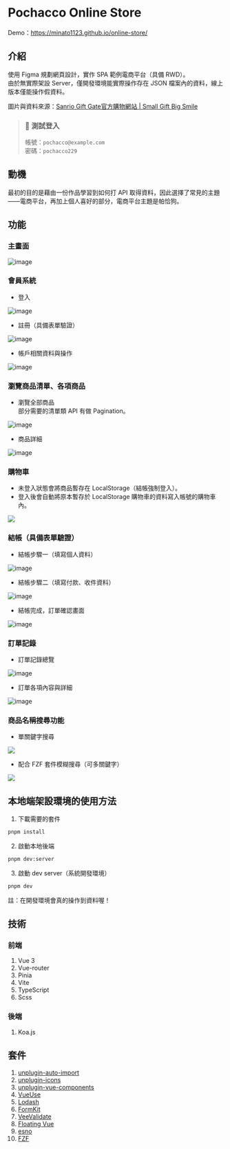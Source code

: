 # Pochacco Online Store
Demo：https://minato1123.github.io/online-store/
## 介紹
使用 Figma 規劃網頁設計，實作 SPA 範例電商平台（具備 RWD）。<br>
由於無實際架設 Server，僅開發環境能實際操作存在 JSON 檔案內的資料，線上版本僅能操作假資料。<br>

圖片與資料來源：[Sanrio Gift Gate官方購物網站 | Small Gift Big Smile](https://www.sanriogiftgate.com.tw/)

> ### 🧪 測試登入<br>
> 帳號：`pochacco@example.com`<br>
> 密碼：`pochacco229`

## 動機
最初的目的是藉由一份作品學習到如何打 API 取得資料，因此選擇了常見的主題——電商平台，再加上個人喜好的部分，電商平台主題是帕恰狗。

## 功能
### 主畫面
![image](https://user-images.githubusercontent.com/71639540/223124664-f60113f3-a20d-474b-a86d-c2edb75fc634.png)
### 會員系統
* 登入

![image](https://user-images.githubusercontent.com/71639540/223124807-9ffa20f1-a51b-4b57-bb5e-739a4e73f9b3.png)
* 註冊（具備表單驗證）

![image](https://user-images.githubusercontent.com/71639540/223124924-319ec190-a265-48b4-a7ab-dc83dc6fe557.png)
* 帳戶相關資料與操作

![image](https://user-images.githubusercontent.com/71639540/223124974-26e0abb0-0b5f-45f7-b79c-4d74cd0305d5.png)

### 瀏覽商品清單、各項商品
* 瀏覽全部商品<br>
部分需要的清單類 API 有做 Pagination。

![image](https://user-images.githubusercontent.com/71639540/223125320-7609c99c-5eca-4c08-a417-8d3da66f868f.png)

* 商品詳細

![image](https://i.imgur.com/wE8pSFD.png)

### 購物車
* 未登入狀態會將商品暫存在 LocalStorage（結帳強制登入）。
* 登入後會自動將原本暫存於 LocalStorage 購物車的資料寫入帳號的購物車內。

![](https://i.imgur.com/ro91Zed.png)

### 結帳（具備表單驗證）
* 結帳步驟一（填寫個人資料）

![image](https://user-images.githubusercontent.com/71639540/223125768-b7baec7a-ff5f-49a4-9e0f-908c23c9e004.png)

* 結帳步驟二（填寫付款、收件資料）

![image](https://user-images.githubusercontent.com/71639540/223125737-072aa5ae-6cd4-4f4d-a1d5-24625b991317.png)

* 結帳完成，訂單確認畫面

![image](https://user-images.githubusercontent.com/71639540/223125798-70727a7b-d505-42cc-9ff5-e832ce59a0dd.png)

### 訂單記錄
* 訂單記錄總覽

![image](https://user-images.githubusercontent.com/71639540/223125942-ea74528a-0a90-4c4a-940e-3d1f65e133c3.png)

* 訂單各項內容與詳細

![image](https://user-images.githubusercontent.com/71639540/223125983-0a1ae5e0-bbb1-4d74-93cc-43e329d9b0b5.png)

### 商品名稱搜尋功能
* 單關鍵字搜尋

![](https://i.imgur.com/5CsvtCq.png)

* 配合 FZF 套件模糊搜尋（可多關鍵字）

![](https://i.imgur.com/f77j9kG.png)



## 本地端架設環境的使用方法
1. 下載需要的套件
```sh
pnpm install
```
2. 啟動本地後端
```sh
pnpm dev:server
```
3. 啟動 dev server（系統開發環境）
```sh
pnpm dev
```
註：在開發環境會真的操作到資料喔！

## 技術
### 前端
1. Vue 3
2. Vue-router
3. Pinia
4. Vite
5. TypeScript
6. Scss

### 後端
1. Koa.js

## 套件
1. [unplugin-auto-import](https://github.com/antfu/unplugin-auto-import)
2. [unplugin-icons](https://github.com/antfu/unplugin-icons)
3. [unplugin-vue-components](https://github.com/antfu/unplugin-vue-components)
4. [VueUse](https://vueuse.org/)
5. [Lodash](https://lodash.com/)
6. [FormKit](https://formkit.com/)
7. [VeeValidate](https://vee-validate.logaretm.com/v4/)
8. [Floating Vue](https://floating-vue.starpad.dev/)
9. [esno](https://github.com/esbuild-kit/esno)
10. [FZF](https://fzf.netlify.app/docs/latest)
